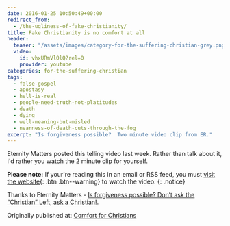 ```yaml
---
date: 2016-01-25 10:50:49+00:00
redirect_from:
  - /the-ugliness-of-fake-christianity/
title: Fake Christianity is no comfort at all
header:
  teaser: "/assets/images/category-for-the-suffering-christian-grey.png"
  video:
    id: vhxURmVl0lQ?rel=0
    provider: youtube
categories: for-the-suffering-christian
tags:
  - false-gospel
  - apostasy
  - hell-is-real
  - people-need-truth-not-platitudes
  - death
  - dying
  - well-meaning-but-misled
  - nearness-of-death-cuts-through-the-fog
excerpt: "Is forgiveness possible?  Two minute video clip from ER."
---
```


Eternity Matters posted this telling video last week.  Rather than talk about it, I'd rather you watch the 2 minute clip for yourself.

**Please note:** If your're reading this in an email or RSS feed, you must [visit the website](/for-the-suffering-christian/fake-christianity-is-no-comfort-at-all/){: .btn .btn--warning} to watch the video.
{: .notice}


Thanks to Eternity Matters - [Is forgiveness possible? Don’t ask the “Christian” Left, ask a Christian!](https://1eternitymatters.wordpress.com/2016/01/19/is-forgiveness-possible-dont-ask-the-christian-left-ask-a-christian-2/).


<div>Originally published at: <a href='http://www.alecsatin.com/'>Comfort for Christians</a></div>
